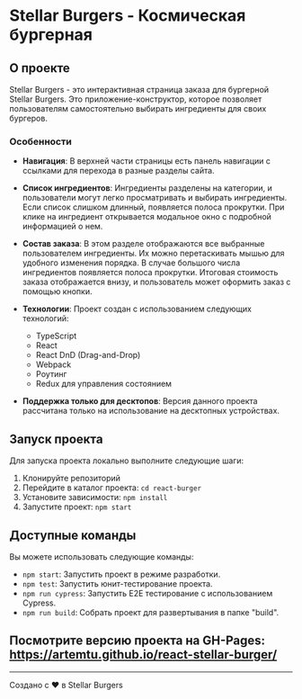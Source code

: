 # Stellar Burgers - Космическая бургерная


## О проекте

Stellar Burgers - это интерактивная страница заказа для бургерной Stellar Burgers. Это приложение-конструктор, которое позволяет пользователям самостоятельно выбирать ингредиенты для своих бургеров.

### Особенности

- **Навигация**: В верхней части страницы есть панель навигации с ссылками для перехода в разные разделы сайта.

- **Список ингредиентов**: Ингредиенты разделены на категории, и пользователи могут легко просматривать и выбирать ингредиенты. Если список слишком длинный, появляется полоса прокрутки. При клике на ингредиент открывается модальное окно с подробной информацией о нем.

- **Состав заказа**: В этом разделе отображаются все выбранные пользователем ингредиенты. Их можно перетаскивать мышью для удобного изменения порядка. В случае большого числа ингредиентов появляется полоса прокрутки. Итоговая стоимость заказа отображается внизу, и пользователь может оформить заказ с помощью кнопки.

- **Технологии**: Проект создан с использованием следующих технологий:
  - TypeScript
  - React
  - React DnD (Drag-and-Drop)
  - Webpack
  - Роутинг
  - Redux для управления состоянием

- **Поддержка только для десктопов**: Версия данного проекта рассчитана только на использование на десктопных устройствах.

## Запуск проекта

Для запуска проекта локально выполните следующие шаги:

1. Клонируйте репозиторий
2. Перейдите в каталог проекта: `cd react-burger`
3. Установите зависимости: `npm install`
4. Запустите проект: `npm start`

## Доступные команды

Вы можете использовать следующие команды:

- `npm start`: Запустить проект в режиме разработки.
- `npm test`: Запустить юнит-тестирование проекта.
- `npm run cypress`: Запустить E2E тестирование с использованием Cypress.
- `npm run build`: Собрать проект для развертывания в папке "build".


## Посмотрите версию проекта на GH-Pages: https://artemtu.github.io/react-stellar-burger/

---

Создано с ❤️ в Stellar Burgers
